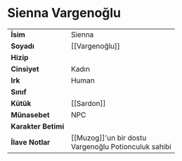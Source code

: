 # Sienna Vargenoğlu  
|  |  |  
|---|---|  
| **İsim** | Sienna |  
| **Soyadı** | [[Vargenoğlu]] |  
| **Hizip** |  |  
| **Cinsiyet** | Kadın |  
| **Irk** | Human |  
| **Sınıf** |  |  
| **Kütük** | [[Sardon]] |  
| **Münasebet** | NPC |  
| **Karakter Betimi** |  |  
| **İlave Notlar** | [[Muzog]]'un bir dostu<br>Vargenoğlu Potionculuk sahibi |  
